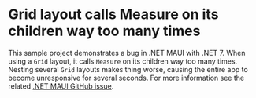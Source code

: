 # Grid layout calls Measure on its children way too many times

This sample project demonstrates a bug in .NET MAUI with .NET 7. When using a `Grid` layout, it calls `Measure` on its children way too many times. Nesting several `Grid` layouts makes thing worse, causing the entire app to become unresponsive for several seconds. For more information see the related [.NET MAUI GitHub issue](https://github.com/dotnet/maui/issues/11140).
